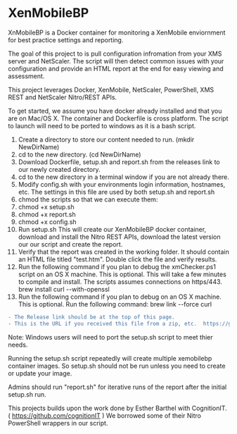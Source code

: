 # XenMobileBP
XnMobileBP is a Docker container for monitoring a XenMobile enviornment for best practice settings and reporting.  

The goal of this project to is pull configuration infromation from your XMS server and NetScaler.  The script will then detect common issues with your configuration and provide an HTML report at the end for easy viewing and assessment.  

This project leverages Docker, XenMobile, NetScaler, PowerShell, XMS REST and NetScaler Nitro/REST APIs.

To get started, we assume you have docker already installed and that you are on Mac/OS X.  The container and Dockerfile is cross platform.  The script to launch will need to be ported to windows as it is a bash script.

1. Create a directory to store our content needed to run.  (mkdir NewDirName)
2. cd to the new directory.  (cd NewDirName)
3. Download Dockerfile, setup.sh and report.sh from the releases link to our newly created directory.
4. cd to the new directory in a terminal window if you are not already there.
5. Modify config.sh with your environments login information, hostnames, etc.  The settings in this file are used by both setup.sh and report.sh
6. chmod the scripts so that we can execute them:
6. chmod +x setup.sh
6. chmod +x report.sh
6. chmod +x config.sh
6. Run setup.sh  This will create our XenMobileBP docker container, download and install the Nitro REST APIs, download the latest version our our script and create the report.
7. Verify that the report was created in the working folder.  It should contain an HTML file titled "test.htm".  Double click the file and verify results.
8. Run the following command if you plan to debug the xmChecker.ps1 script on an OS X machine.  This is optional.  This will take a few minutes to compile and install.  The scripts assumes connections on https/443.   brew install curl --with-openssl
9. Run the following command if you plan to debug on an OS X machine.  This is optional.  Run the following command:   brew link --force curl

```diff
- The Release link should be at the top of this page.  
- This is the URL if you received this file from a zip, etc.  https://github.com/mbbowlin/XenMobileBP
```

Note:  Windows users will need to port the setup.sh script to meet thier needs.

Running the setup.sh script repeatedly will create multiple xemobilebp container images.  So setup.sh should not be run unless you need to create or update your image.

Admins should run "report.sh" for iterative runs of the report after the initial setup.sh run.

This projects builds upon the work done by Esther Barthel with CognitionIT.  ( https://github.com/cognitionIT ) We borrowed some of their Nitro PowerShell wrappers in our script.  
